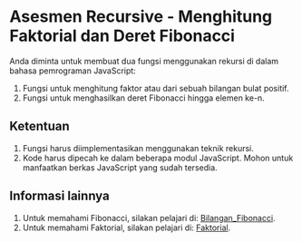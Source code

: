 # Asesmen Recursive - Menghitung Faktorial dan Deret Fibonacci
Anda diminta untuk membuat dua fungsi menggunakan rekursi di dalam bahasa pemrograman JavaScript:
1. Fungsi untuk menghitung faktor atau dari sebuah bilangan bulat positif.
2. Fungsi untuk menghasilkan deret Fibonacci hingga elemen ke-n.

## Ketentuan
1. Fungsi harus diimplementasikan menggunakan teknik rekursi.
2. Kode harus dipecah ke dalam beberapa modul JavaScript. Mohon untuk manfaatkan berkas JavaScript yang sudah tersedia.

## Informasi lainnya
1. Untuk memahami Fibonacci, silakan pelajari di: [Bilangan_Fibonacci](https://id.wikipedia.org/wiki/Bilangan_Fibonacci).
2. Untuk memahami Faktorial, silakan pelajari di: [Faktorial](https://id.wikipedia.org/wiki/Faktorial).